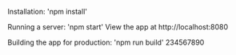 Installation:
'npm install'

Running a server: 
'npm start'
View the app at http://localhost:8080

Building the app for production:
'npm run build'
234567890
